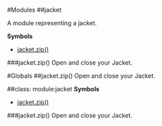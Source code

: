 #Modules
<a name="module_jacket"></a>
##jacket

A module representing a jacket.

  
**Symbols**  
* [jacket.zip()](#module_jacket#zip)

<a name="module_jacket#zip"></a>
###jacket.zip()
Open and close your Jacket.

#Globals
<a name="module_jacket#zip"></a>
##jacket.zip()
Open and close your Jacket.

<a name="module_jacket"></a>
##class: module:jacket
**Symbols**  
* [jacket.zip()](#module_jacket#zip)

<a name="module_jacket#zip"></a>
###jacket.zip()
Open and close your Jacket.

